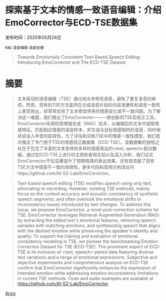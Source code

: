 # 探索基于文本的情感一致语音编辑：介绍EmoCorrector与ECD-TSE数据集

发布时间：2025年05月24日

`RAG` `语音编辑` `语音处理`

> Towards Emotionally Consistent Text-Based Speech Editing: Introducing EmoCorrector and The ECD-TSE Dataset

# 摘要

> 文本驱动的语音编辑（TSE）通过纯文本修改语音，避免了重复录音的麻烦。然而，现有的TSE方法虽然在合成语音片段的内容准确性和语音一致性上表现突出，却常常忽视了文本修改带来的情感变化或不一致问题。为了解决这一难题，我们推出了EmoCorrector——一款创新的TSE后校正工具。EmoCorrector采用检索增强生成（RAG）技术，从编辑后的文本中提取情感特征，匹配相应情感的语音样本，并生成与目标情感相符的语音，同时保持说话人声音的原真性。为了评估和训练TSE中的情感一致性模型，我们首次推出了专门用于TSE的情感校正数据集（ECD-TSE）。该数据集的独特之处在于包含了丰富的文本变体和多样的情感表达的<text, speech>配对数据。通过在ECD-TSE上进行的主观和客观实验以及深入分析，我们证实EmoCorrector不仅显著提升了预期情感的表达效果，还有效克服了现有TSE方法中情感不一致的局限性。更多代码和音频示例请访问https://github.com/AI-S2-Lab/EmoCorrector。


> Text-based speech editing (TSE) modifies speech using only text, eliminating re-recording. However, existing TSE methods, mainly focus on the content accuracy and acoustic consistency of synthetic speech segments, and often overlook the emotional shifts or inconsistency issues introduced by text changes. To address this issue, we propose EmoCorrector, a novel post-correction scheme for TSE. EmoCorrector leverages Retrieval-Augmented Generation (RAG) by extracting the edited text's emotional features, retrieving speech samples with matching emotions, and synthesizing speech that aligns with the desired emotion while preserving the speaker's identity and quality. To support the training and evaluation of emotional consistency modeling in TSE, we pioneer the benchmarking Emotion Correction Dataset for TSE (ECD-TSE). The prominent aspect of ECD-TSE is its inclusion of $<$text, speech$>$ paired data featuring diverse text variations and a range of emotional expressions. Subjective and objective experiments and comprehensive analysis on ECD-TSE confirm that EmoCorrector significantly enhances the expression of intended emotion while addressing emotion inconsistency limitations in current TSE methods. Code and audio examples are available at https://github.com/AI-S2-Lab/EmoCorrector.

[Arxiv](https://arxiv.org/abs/2505.20341)